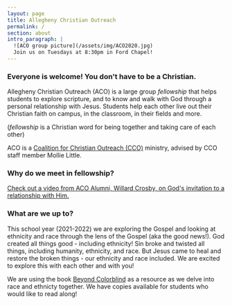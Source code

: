 ```yaml
---
layout: page
title: Allegheny Christian Outreach
permalink: /
section: about
intro_paragraph: |
  ![ACO group picture](/assets/img/ACO2020.jpg)
  Join us on Tuesdays at 8:30pm in Ford Chapel!
---
```

### Everyone is welcome! You don't have to be a Christian.

Allegheny Christian Outreach (ACO) is a large group _fellowship_
that helps students to explore scripture, and to know and walk with God through a personal relationship with Jesus.
Students help each other live out their Christian faith on campus, in the classroom, in their fields and more.

(_fellowship_ is a Christian word for being together and taking care of each other)

ACO is a [Coalition for Christian Outreach (CCO)](https://ccojubilee.org) ministry,
advised by CCO staff member Mollie Little.

### Why do we meet in fellowship?

[Check out a video from ACO Alumni, Willard Crosby, on God's invitation to a relationship with Him.](https://vimeo.com/460169594)

### What are we up to?

This school year (2021-2022) we are exploring the Gospel and looking at ethnicity and race through the lens of the Gospel
(aka the good news!).
God created all things good - including ethnicity! Sin broke and twisted all things, including humanity, ethnicity, and race.
But Jesus came to heal and restore the broken things - our ethnicity and race included. We are excited to explore this
with each other and with you!

We are using the book [Beyond Colorblind](https://beyondcolorblind.com) as a resource as we delve into race and ethnicty together.
We have copies available for students who would like to read along!

